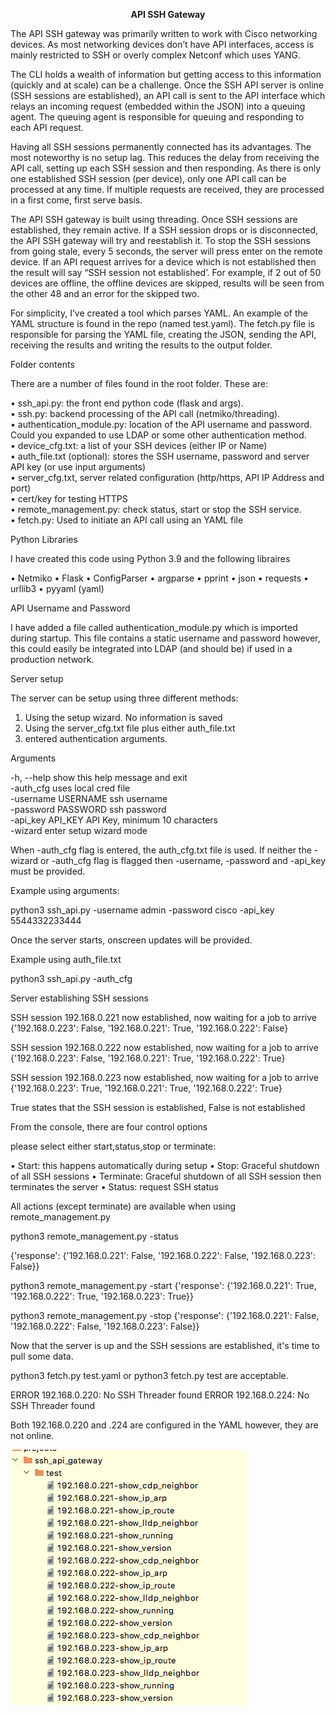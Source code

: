 <strong><center> API SSH Gateway</center> </strong>

The API SSH gateway was primarily written to work with Cisco networking devices. As most networking devices don’t have API interfaces, access is mainly restricted to SSH or overly complex Netconf which uses YANG. 

The CLI holds a wealth of information but getting access to this information (quickly and at scale) can be a challenge. Once the SSH API server is online (SSH sessions are established), an API call is sent to the API interface which relays an incoming request (embedded within the JSON) into a queuing agent. The queuing agent is responsible for queuing and responding to each API request. 

Having all SSH sessions permanently connected has its advantages. The most noteworthy is no setup lag. This reduces the delay from receiving the API call, setting up each SSH session and then responding. As there is only one established SSH session (per device), only one API call can be processed at any time. If multiple requests are received, they are processed in a first come, first serve basis.

The API SSH gateway is built using threading. Once SSH sessions are established, they remain active. If a SSH session drops or is disconnected, the API SSH gateway will try and reestablish it. To stop the SSH sessions from going stale, every 5 seconds, the server will press enter on the remote device. If an API request arrives for a device which is not established then the result will say “SSH session not established’. For example, if 2 out of 50 devices are offline, the offline devices are skipped, results will be seen from the other 48 and an error for the skipped two. 

For simplicity, I’ve created a tool which parses YAML. An example of the YAML structure is found in the repo (named test.yaml). The fetch.py file is responsible for parsing the YAML file, creating the JSON, sending the API, receiving the results and writing the results to the output folder. 

Folder contents

There are a number of files found in the root folder. These are:

•	ssh_api.py: the front end python code (flask and args).<br>
•	ssh.py:  backend processing of the API call (netmiko/threading).<br>
•	authentication_module.py: location of the API username and password. Could you expanded to use LDAP or some other authentication method.<br> 
•	device_cfg.txt: a list of your SSH devices (either IP or Name)<br>
•	auth_file.txt (optional): stores the SSH username, password and server API key (or use input arguments)<br>
•	server_cfg.txt, server related configuration (http/https, API IP Address and port)<br>
•	cert/key for testing HTTPS<br>
•	remote_management.py: check status, start or stop the SSH service. <br>
•	fetch.py: Used to initiate an API call using an YAML file<br>

Python Libraries

I have created this code using Python 3.9 and the following libraires

•	Netmiko
•	Flask
•	ConfigParser
•	argparse
•	pprint
•	json
•	requests
•	urllib3
•	pyyaml (yaml)


API Username and Password

I have added a file called authentication_module.py which is imported during startup. This file contains a static username and password however, this could easily be integrated into LDAP (and should be) if used in a production network. 

Server setup

The server can be setup using three different methods:

1)	Using the setup wizard. No information is saved
2)	Using the server_cfg.txt file plus either auth_file.txt
3)	entered authentication arguments. 

Arguments

  -h, --help          		show this help message and exit<br>
  -auth_cfg           		uses local cred file<br>
  -username USERNAME  	ssh username<br>
  -password PASSWORD 	ssh password<br>
  -api_key API_KEY    	API Key, minimum 10 characters<br>
  -wizard             		enter setup wizard mode

When -auth_cfg flag is entered, the auth_cfg.txt file is used. If neither the -wizard or -auth_cfg flag is flagged then -username, -password and -api_key must be provided.

Example using arguments:

python3 ssh_api.py -username admin -password cisco -api_key 5544332233444

Once the server starts, onscreen updates will be provided. 

Example using auth_file.txt

python3 ssh_api.py -auth_cfg

Server establishing SSH sessions

SSH session 192.168.0.221 now established, now waiting for a job to arrive
{'192.168.0.223': False, '192.168.0.221': True, '192.168.0.222': False}

SSH session 192.168.0.222 now established, now waiting for a job to arrive
{'192.168.0.223': False, '192.168.0.221': True, '192.168.0.222': True}

SSH session 192.168.0.223 now established, now waiting for a job to arrive
{'192.168.0.223': True, '192.168.0.221': True, '192.168.0.222': True}

True states that the SSH session is established, False is not established

From the console, there are four control options

please select either start,status,stop or terminate:

•	Start: this happens automatically during setup
•	Stop: Graceful shutdown of all SSH sessions
•	Terminate: Graceful shutdown of all SSH session then terminates the server
•	Status: request SSH status


All actions (except terminate) are available when using remote_management.py

python3 remote_management.py -status

{'response': {'192.168.0.221': False,
              '192.168.0.222': False,
              '192.168.0.223': False}}


python3 remote_management.py -start
{'response': {'192.168.0.221': True,
              '192.168.0.222': True,
              '192.168.0.223': True}}


python3 remote_management.py -stop
{'response': {'192.168.0.221': False,
              '192.168.0.222': False,
              '192.168.0.223': False}}

Now that the server is up and the SSH sessions are established, it's time to pull some data. 

python3 fetch.py test.yaml or python3 fetch.py test are acceptable. 

ERROR 192.168.0.220: No SSH Threader found
ERROR 192.168.0.224: No SSH Threader found

Both 192.168.0.220 and .224 are configured in the YAML however, they are not online. 

<img src="results.png">

 


  










